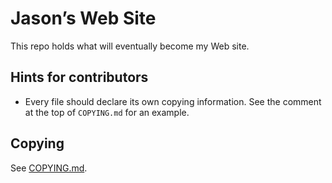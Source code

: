 <!--
SPDX-FileNotice: 🅭🄍1.0 This file was dedicated to the public domain using the CC0 1.0 Universal Public Domain Dedication <https://creativecommons.org/publicdomain/zero/1.0/>.
SPDX-FileContributor: Jason Yundt <swagfortress@gmail.com> (2021)
-->

# Jason’s Web Site

This repo holds what will eventually become my Web site.

## Hints for contributors

- Every file should declare its own copying information. See the comment at the
top of `COPYING.md` for an example.

## Copying

See [COPYING.md](./COPYING.md).
